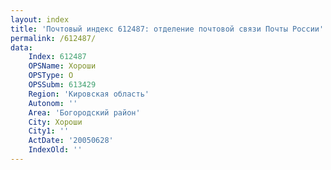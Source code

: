 ```yaml
---
layout: index
title: 'Почтовый индекс 612487: отделение почтовой связи Почты России'
permalink: /612487/
data:
    Index: 612487
    OPSName: Хороши
    OPSType: О
    OPSSubm: 613429
    Region: 'Кировская область'
    Autonom: ''
    Area: 'Богородский район'
    City: Хороши
    City1: ''
    ActDate: '20050628'
    IndexOld: ''
---
```

